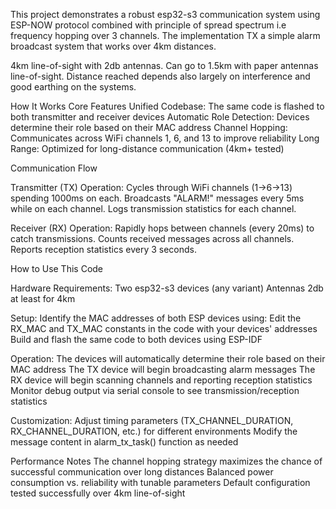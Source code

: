 
This project demonstrates a robust esp32-s3 communication system using ESP-NOW protocol combined with principle of spread spectrum i.e frequency hopping over 3 channels. 
The implementation TX a simple alarm broadcast system that works over 4km distances.

4km line-of-sight with 2db antennas. Can go to 1.5km with paper antennas line-of-sight.
Distance reached depends also largely on interference and good earthing on the systems.

How It Works
Core Features
Unified Codebase: The same code is flashed to both transmitter and receiver devices
Automatic Role Detection: Devices determine their role based on their MAC address
Channel Hopping: Communicates across WiFi channels 1, 6, and 13 to improve reliability
Long Range: Optimized for long-distance communication (4km+ tested)

Communication Flow

Transmitter (TX) Operation:
Cycles through WiFi channels (1→6→13) spending 1000ms on each.
Broadcasts "ALARM!" messages every 5ms while on each channel.
Logs transmission statistics for each channel.

Receiver (RX) Operation:
Rapidly hops between channels (every 20ms) to catch transmissions.
Counts received messages across all channels.
Reports reception statistics every 3 seconds.

How to Use This Code

Hardware Requirements:
Two esp32-s3 devices (any variant)
Antennas 2db at least for 4km

Setup:
Identify the MAC addresses of both ESP devices using:
Edit the RX_MAC and TX_MAC constants in the code with your devices' addresses
Build and flash the same code to both devices using ESP-IDF

Operation:
The devices will automatically determine their role based on their MAC address
The TX device will begin broadcasting alarm messages
The RX device will begin scanning channels and reporting reception statistics
Monitor debug output via serial console to see transmission/reception statistics

Customization:
Adjust timing parameters (TX_CHANNEL_DURATION, RX_CHANNEL_DURATION, etc.) for different environments
Modify the message content in alarm_tx_task() function as needed

Performance Notes
The channel hopping strategy maximizes the chance of successful communication over long distances
Balanced power consumption vs. reliability with tunable parameters
Default configuration tested successfully over 4km line-of-sight
